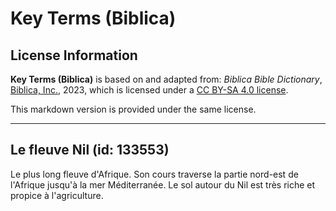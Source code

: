 # Key Terms (Biblica)

## License Information

**Key Terms (Biblica)** is based on and adapted from: _Biblica Bible Dictionary_, [Biblica, Inc.](https://www.biblica.com/), 2023, which is licensed under a [CC BY-SA 4.0 license](https://creativecommons.org/licenses/by-sa/4.0/legalcode.en).

This markdown version is provided under the same license.



--------------------------------

## Le fleuve Nil (id: 133553)

Le plus long fleuve d'Afrique. Son cours traverse la partie nord\-est de l'Afrique jusqu'à la mer Méditerranée. Le sol autour du Nil est très riche et propice à l'agriculture.


